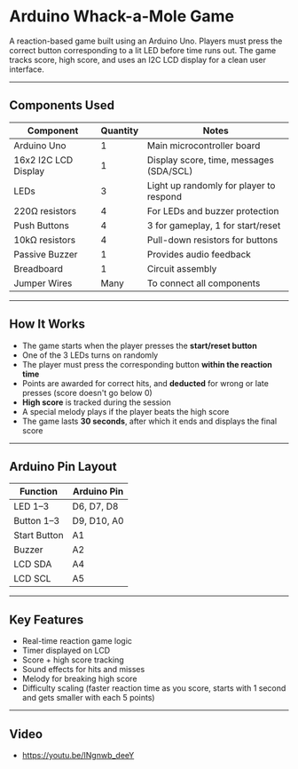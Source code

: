 # Arduino Whack-a-Mole Game

A reaction-based game built using an Arduino Uno. Players must press the correct button corresponding to a lit LED before time runs out. The game tracks score, high score, and uses an I2C LCD display for a clean user interface.

---

## Components Used

| Component               | Quantity | Notes                                      |
|-------------------------|----------|--------------------------------------------|
| Arduino Uno             | 1        | Main microcontroller board                 |
| 16x2 I2C LCD Display    | 1        | Display score, time, messages (SDA/SCL)    |
| LEDs                    | 3        | Light up randomly for player to respond    |
| 220Ω resistors          | 4        | For LEDs and buzzer protection             |
| Push Buttons            | 4        | 3 for gameplay, 1 for start/reset          |
| 10kΩ resistors          | 4        | Pull-down resistors for buttons            |
| Passive Buzzer          | 1        | Provides audio feedback                    |
| Breadboard              | 1        | Circuit assembly                           |
| Jumper Wires            | Many     | To connect all components                  |

---

## How It Works

- The game starts when the player presses the **start/reset button**
- One of the 3 LEDs turns on randomly
- The player must press the corresponding button **within the reaction time**
- Points are awarded for correct hits, and **deducted** for wrong or late presses (score doesn't go below 0)
- **High score** is tracked during the session
- A special melody plays if the player beats the high score
- The game lasts **30 seconds**, after which it ends and displays the final score

---

## Arduino Pin Layout

| Function        | Arduino Pin |
|----------------|-------------|
| LED 1–3         | D6, D7, D8  |
| Button 1–3      | D9, D10, A0 |
| Start Button    | A1          |
| Buzzer          | A2          |
| LCD SDA         | A4          |
| LCD SCL         | A5          |

---

## Key Features

-  Real-time reaction game logic
-  Timer displayed on LCD
-  Score + high score tracking
-  Sound effects for hits and misses
-  Melody for breaking high score
-  Difficulty scaling (faster reaction time as you score, starts with 1 second and gets smaller with each 5 points)

---

## Video

- https://youtu.be/INgnwb_deeY
